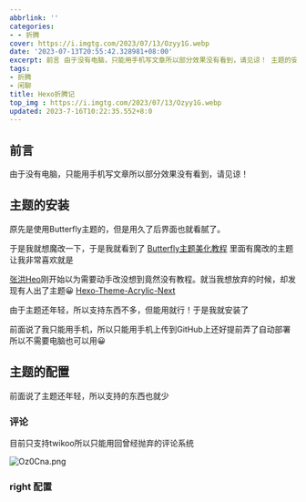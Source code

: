 ```yaml
---
abbrlink: ''
categories:
- - 折腾
cover: https://i.imgtg.com/2023/07/13/Ozyy1G.webp
date: '2023-07-13T20:55:42.328981+08:00'
excerpt: 前言 由于没有电脑，只能用手机写文章所以部分效果没有看到，请见谅！ 主题的安装 原先是使用Butterfly主题的，但是用久了后界面也就看腻了。 于是我就想魔改一下，于是我就看到了 Butterfly主题美化教程 里面有魔改的主题让我非常喜欢就是 张洪Heo刚开始以为需要动手改没想到竟然没有教程。就当我想放弃的时候，却发现有人出了主题😀 Hexo-Theme-Acrylic-Next 由于主题还...
tags:
- 折腾
- 闲聊
title: Hexo折腾记
top_img : https://i.imgtg.com/2023/07/13/Ozyy1G.webp
updated: 2023-7-16T10:22:35.552+8:0
---
```

## 前言

由于没有电脑，只能用手机写文章所以部分效果没有看到，请见谅！

## 主题的安装

原先是使用Butterfly主题的，但是用久了后界面也就看腻了。

于是我就想魔改一下，于是我就看到了 [Butterfly主题美化教程](https://butterfly.zhheo.com/) 里面有魔改的主题让我非常喜欢就是

[张洪Heo](https://blog.zhheo.com/)刚开始以为需要动手改没想到竟然没有教程。就当我想放弃的时候，却发现有人出了主题😀 [Hexo-Theme-Acrylic-Next](https://github.com/hexo-theme-Acrylic/Hexo-Theme-Acrylic-Next)

由于主题还年轻，所以支持东西不多，但能用就行！于是我就安装了

前面说了我只能用手机，所以只能用手机上传到GitHub上还好提前弄了自动部署所以不需要电脑也可以用😀

## 主题的配置

前面说了主题还年轻，所以支持的东西也就少

### 评论

目前只支持twikoo所以只能用回曾经抛弃的评论系统

![Oz0Cna.png](https://i.imgtg.com/2023/07/15/Oz0Cna.png)

### right 配置
